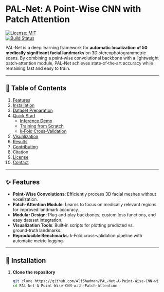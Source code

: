 # PAL‑Net: A Point‑Wise CNN with Patch Attention

[![License: MIT](https://img.shields.io/badge/License-MIT-blue.svg)](LICENSE)  
[![Build Status](https://github.com/Ali5hadman/PAL-Net-A-Point-Wise-CNN-with-Patch-Attention/actions/workflows/ci.yml/badge.svg)](https://github.com/Ali5hadman/PAL-Net-A-Point-Wise-CNN-with-Patch-Attention/actions)

PAL‑Net is a deep learning framework for **automatic localization of 50 medically significant facial landmarks** on 3D stereophotogrammetric scans. By combining a point‑wise convolutional backbone with a lightweight patch‑attention module, PAL‑Net achieves state‑of‑the‑art accuracy while remaining fast and easy to train.

---

## 📖 Table of Contents

1. [Features](#features)  
2. [Installation](#installation)  
3. [Dataset Preparation](#dataset-preparation)  
4. [Quick Start](#quick-start)  
   - [Inference Demo](#inference-demo)  
   - [Training from Scratch](#training-from-scratch)  
   - [k‑Fold Cross‑Validation](#k-fold-cross-validation)  
5. [Visualization](#visualization)  
6. [Results](#results)  
7. [Contributing](#contributing)  
8. [Citation](#citation)  
9. [License](#license)  
10. [Contact](#contact)  

---

## ✨ Features

- **Point‑Wise Convolutions**: Efficiently process 3D facial meshes without voxelization.  
- **Patch‑Attention Module**: Learns to focus on medically relevant regions for improved landmark accuracy.  
- **Modular Design**: Plug‑and‑play backbones, custom loss functions, and easy dataset integration.  
- **Visualization Tools**: Built‑in scripts for plotting predicted vs. ground‑truth landmarks.  
- **Reproducible Benchmarks**: k‑Fold cross‑validation pipeline with automatic metric logging.

---

## 🚀 Installation

1. **Clone the repository**  
   ```bash
   git clone https://github.com/Ali5hadman/PAL-Net-A-Point-Wise-CNN-with-Patch-Attention.git
   cd PAL-Net-A-Point-Wise-CNN-with-Patch-Attention
